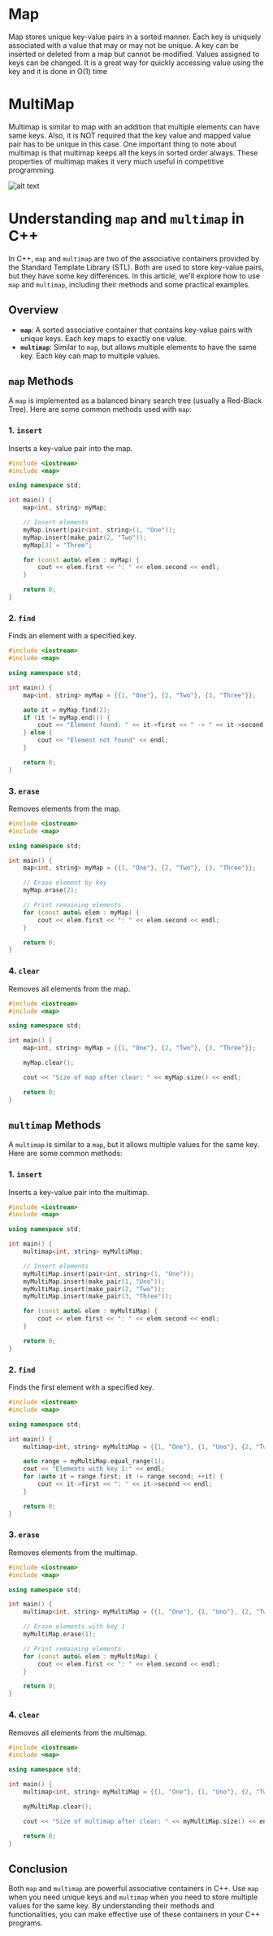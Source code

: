 # Map

Map stores unique key-value pairs in a sorted manner. Each key is uniquely associated with a value that may or may not be unique. A key can be inserted or deleted from a map but cannot be modified. Values assigned to keys can be changed. It is a great way for quickly accessing value using the key and it is done in O(1) time

# MultiMap

Multimap is similar to map with an addition that multiple elements can have same keys. Also, it is NOT required that the key value and mapped value pair has to be unique in this case. One important thing to note about multimap is that multimap keeps all the keys in sorted order always. These properties of multimap makes it very much useful in competitive programming.

![alt text](image.png)



# Understanding `map` and `multimap` in C++

In C++, `map` and `multimap` are two of the associative containers provided by the Standard Template Library (STL). Both are used to store key-value pairs, but they have some key differences. In this article, we'll explore how to use `map` and `multimap`, including their methods and some practical examples.

## Overview

- **`map`**: A sorted associative container that contains key-value pairs with unique keys. Each key maps to exactly one value.
- **`multimap`**: Similar to `map`, but allows multiple elements to have the same key. Each key can map to multiple values.

## `map` Methods

A `map` is implemented as a balanced binary search tree (usually a Red-Black Tree). Here are some common methods used with `map`:

### 1. **`insert`**

Inserts a key-value pair into the map.

```cpp
#include <iostream>
#include <map>

using namespace std;

int main() {
    map<int, string> myMap;

    // Insert elements
    myMap.insert(pair<int, string>(1, "One"));
    myMap.insert(make_pair(2, "Two"));
    myMap[3] = "Three";

    for (const auto& elem : myMap) {
        cout << elem.first << ": " << elem.second << endl;
    }

    return 0;
}
```

### 2. **`find`**

Finds an element with a specified key.

```cpp
#include <iostream>
#include <map>

using namespace std;

int main() {
    map<int, string> myMap = {{1, "One"}, {2, "Two"}, {3, "Three"}};

    auto it = myMap.find(2);
    if (it != myMap.end()) {
        cout << "Element found: " << it->first << " -> " << it->second << endl;
    } else {
        cout << "Element not found" << endl;
    }

    return 0;
}
```

### 3. **`erase`**

Removes elements from the map.

```cpp
#include <iostream>
#include <map>

using namespace std;

int main() {
    map<int, string> myMap = {{1, "One"}, {2, "Two"}, {3, "Three"}};

    // Erase element by key
    myMap.erase(2);

    // Print remaining elements
    for (const auto& elem : myMap) {
        cout << elem.first << ": " << elem.second << endl;
    }

    return 0;
}
```

### 4. **`clear`**

Removes all elements from the map.

```cpp
#include <iostream>
#include <map>

using namespace std;

int main() {
    map<int, string> myMap = {{1, "One"}, {2, "Two"}, {3, "Three"}};

    myMap.clear();

    cout << "Size of map after clear: " << myMap.size() << endl;

    return 0;
}
```

## `multimap` Methods

A `multimap` is similar to a `map`, but it allows multiple values for the same key. Here are some common methods:

### 1. **`insert`**

Inserts a key-value pair into the multimap.

```cpp
#include <iostream>
#include <map>

using namespace std;

int main() {
    multimap<int, string> myMultiMap;

    // Insert elements
    myMultiMap.insert(pair<int, string>(1, "One"));
    myMultiMap.insert(make_pair(1, "Uno"));
    myMultiMap.insert(make_pair(2, "Two"));
    myMultiMap.insert(make_pair(3, "Three"));

    for (const auto& elem : myMultiMap) {
        cout << elem.first << ": " << elem.second << endl;
    }

    return 0;
}
```

### 2. **`find`**

Finds the first element with a specified key.

```cpp
#include <iostream>
#include <map>

using namespace std;

int main() {
    multimap<int, string> myMultiMap = {{1, "One"}, {1, "Uno"}, {2, "Two"}, {3, "Three"}};

    auto range = myMultiMap.equal_range(1);
    cout << "Elements with key 1:" << endl;
    for (auto it = range.first; it != range.second; ++it) {
        cout << it->first << ": " << it->second << endl;
    }

    return 0;
}
```

### 3. **`erase`**

Removes elements from the multimap.

```cpp
#include <iostream>
#include <map>

using namespace std;

int main() {
    multimap<int, string> myMultiMap = {{1, "One"}, {1, "Uno"}, {2, "Two"}, {3, "Three"}};

    // Erase elements with key 1
    myMultiMap.erase(1);

    // Print remaining elements
    for (const auto& elem : myMultiMap) {
        cout << elem.first << ": " << elem.second << endl;
    }

    return 0;
}
```

### 4. **`clear`**

Removes all elements from the multimap.

```cpp
#include <iostream>
#include <map>

using namespace std;

int main() {
    multimap<int, string> myMultiMap = {{1, "One"}, {1, "Uno"}, {2, "Two"}, {3, "Three"}};

    myMultiMap.clear();

    cout << "Size of multimap after clear: " << myMultiMap.size() << endl;

    return 0;
}
```

## Conclusion

Both `map` and `multimap` are powerful associative containers in C++. Use `map` when you need unique keys and `multimap` when you need to store multiple values for the same key. By understanding their methods and functionalities, you can make effective use of these containers in your C++ programs.